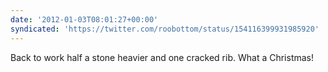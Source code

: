 ```yaml
---
date: '2012-01-03T08:01:27+00:00'
syndicated: 'https://twitter.com/roobottom/status/154116399931985920'
---
```

Back to work half a stone heavier and one cracked rib. What a Christmas!
